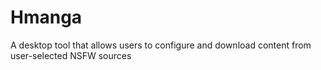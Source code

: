 # Hmanga
A desktop tool that allows users to configure and download content from user-selected NSFW sources
